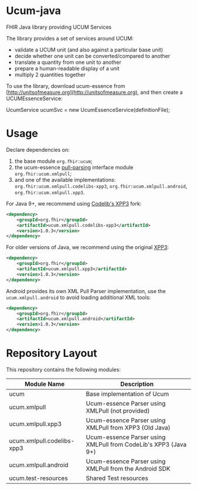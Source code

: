 # Ucum-java
FHIR Java library providing UCUM Services

The library provides a set of services around UCUM:

- validate a UCUM unit (and also against a particular base unit)
- decide whether one unit can be converted/compared to another
- translate a quantity from one unit to another 
- prepare a human-readable display of a unit 
- multiply 2 quantities together

To use the library, download ucum-essence from [http://unitsofmeasure.org](http://unitsofmeasure.org), and then create a UCUMEssenceService:

UcumService ucumSvc = new UcumEssenceService(definitionFile);

# Usage

Declare dependencies on: 
1. the base module `org.fhir:ucum`;
2. the ucum-essence [pull-parsing](http://www.xmlpull.org/) interface module `org.fhir:ucum.xmlpull`; 
3. and one of the available implementations: `org.fhir:ucum.xmlpull.codelibs-xpp3`, `org.fhir:ucum.xmlpull.android`, `org.fhir:ucum.xmlpull.xpp3`. 

For Java 9+, we recommend using [Codelib's XPP3](https://github.com/codelibs/xpp3) fork:
```xml
<dependency>
    <groupId>org.fhir</groupId>
    <artifactId>ucum.xmlpull.codelibs-xpp3</artifactId>
    <version>1.0.3</version>
</dependency>
```

For older versions of Java, we recommend using the original [XPP3](http://www.extreme.indiana.edu/xgws/xsoap/xpp/mxp1/): 
```xml
<dependency>
    <groupId>org.fhir</groupId>
    <artifactId>ucum.xmlpull.xpp3</artifactId>
    <version>1.0.3</version>
</dependency>
```

Android provides its own XML Pull Parser implementation, use the `ucum.xmlpull.android` to avoid loading additional XML tools: 
```xml
<dependency>
    <groupId>org.fhir</groupId>
    <artifactId>ucum.xmlpull.android</artifactId>
    <version>1.0.3</version>
</dependency>
```

# Repository Layout

This repository contains the following modules:

| Module Name                | Description                                                     |
|----------------------------|-----------------------------------------------------------------|
| ucum                       | Base implementation of Ucum                                     | 
| ucum.xmlpull               | Ucum-essence Parser using XMLPull (not provided)                |
| ucum.xmlpull.xpp3          | Ucum-essence Parser using XMLPull from XPP3 (Old Java)          |
| ucum.xmlpull.codelibs-xpp3 | Ucum-essence Parser using XMLPull from CodeLib's XPP3 (Java 9+) |
| ucum.xmlpull.android       | Ucum-essence Parser using XMLPull from the Android SDK          |
| ucum.test-resources        | Shared Test resources                                           |

